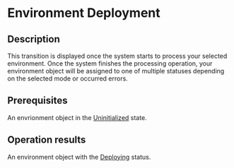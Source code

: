 # Environment Deployment
## Description
This transition is displayed once the system starts to process your selected environment. Once the system finishes the processing operation, your environment object will be assigned to one of multiple statuses depending on the selected mode or occurred errors.

## Prerequisites
An envrionment object in the [Uninitialized](s-a-uninitialized.html) state.

## Operation results
An environment object with the [Deploying](s-b-deploying.html) status.
